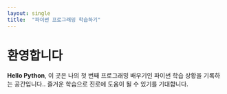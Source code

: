 ```yaml
---
layout: single
title:  "파이썬 프로그래밍 학습하기"
---
```


# 환영합니다

**Hello Python**, 이 곳은 나의 첫 번째 프로그래밍 배우기인 파이썬 학습 상황을 기록하는 공간입니다..
즐거운 학습으로 진로에 도움이 될 수 있기를 기대합니다.

